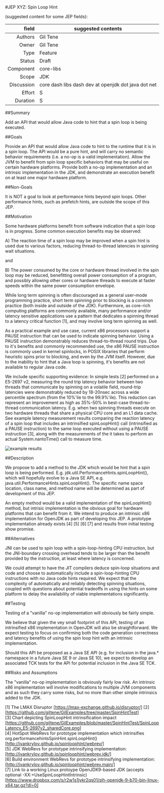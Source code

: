 #JEP XYZ: Spin Loop Hint

(suggested content for some JEP fields):

| field         | suggested contents |
| -------------:| ------------- |
| Authors       | Gil Tene      |  
| Owner         | Gil Tene      |
| Type	        | Feature       | 
| Status        | Draft         |
| Component     | core-libs     |
| Scope         | JDK           |
| Discussion    | core dash libs dash dev at openjdk dot java dot net | 
| Effort        | S             |
| Duration	    | S             |


##Summary

Add an API that would allow Java code to hint that a spin loop is being executed.

##Goals

Provide an API that would allow Java code to hint to the runtime that it is in a spin loop.
The API would be a pure hint, and will carry no semantic behavior requirements (i.e. a no-op
is a valid implementation). Allow the JVM to benefit from spin loop specific behaviors that
may be useful on certain hardware platforms. Provide both a no-op implementation and an
intrinsic implementation in the JDK, and demonstrate an execution benefit on at least one
major hardware platform.

##Non-Goals

It is NOT a goal to look at performance hints beyond spin loops. Other performance hints,
such as prefetch hints, are outside the scope of this JEP.

##Motivation

Some hardware platforms benefit from software indication that a spin loop is in progress.
Some common execution benefits may be observed:

A) The reaction time of a spin loop may be improved when a spin hint is used due to various
factors, reducing thread-to-thread latencies in spinning wait situations.

and

B) The power consumed by the core or hardware thread involved in the spin loop may be
reduced, benefitting overall power consumption of a program, and possibly allowing other
cores or hardware threads to execute at faster speeds within the same power consumption envelope. 

While long term spinning is often discouraged as a general user-mode programming practice,
short term spinning prior to blocking is a common practice (both inside and outside of the JDK).
Furthermore, as core-rich computing platforms are commonly available, many performance and/or
latency sensitive applications use a pattern that dedicates a spinning thread to a latency
critical function [1], and may involve long term spinning as well.  

As a practical example and use case, current x86 processors support a PAUSE instruction that
can be used to indicate spinning behavior. Using a PAUSE instruction demonstrably reduces
thread-to-thread round trips. Due to it's benefits and commonly recommended use, the x86 PAUSE
instruction is commonly used in kernel spinlocks, in POSIX libraries that perform heuristic
spins prior to blocking, and even by the JVM itself. However, due to the inability to hint
that a Java loop is spinning, it's benefits are not available to regular Java code.

We include specific supporting evidence: In simple tests [2] performed on a E5-2697 v2,
measuring the round trip latency behavior between two threads that communicate by spinning
on a volatile field, round-trip latencies were demonstrably reduced by 18-20nsec across a
wide percentile spectrum (from the 10%'ile to the 99.9%'ile). This reduction can represent
an improvement as high as 35%-50% in best-case thread-to-thread communication latency.
E.g. when two spinning threads execute on two hardware threads that share a physical CPU
core and an L1 data cache. See example latency measurement results comparing the reaction
latency of a spin loop that includes an intrinsified spinLoopHint() call (intrinsified as
a PAUSE instruction) to the same loop executed without using a PAUSE instruction [3], along
with the measurements of the it takes to perform an actual System.nantoTime() call to
measure time.

![example results]

##Description

We propose to add a method to the JDK which would be hint that a spin loop is being
performed. E.g. jdk.util.PerformanceHints.spinLoopHint(), which will hopefully evolve
to a Java SE API, e.g. java.util.PerformanceHints.spinLoopHint(). The specific name space
location, class name, and method name will be determined as part of development of this JEP.

An empty method would be a valid implementation of the spinLoopHint() method, but
intrisic implementation is the obvious goal for hardware platforms that can benefit
from it. We intend to produce an intrinsic x86 implementation for OpenJDK as part
of developing this JEP. A prototype implementation already exists [4] [5] [6] [7] and
results from initial testing show promise.

##Alternatives

JNI can be used to spin loop with a spin-loop-hinting CPU instruction, but the
JNI-boundary crossing overhead tends to be larger than the benefit provided by
the instruction, at least where latency is concerned. 

We could attempt to have the JIT compilers deduce spin-loop situations and code
and choose to automatically include a spin-loop-hinting CPU instructions with no
Java code hints required. We expect that the complexity of automatically and
reliably detecting spinning situations, coupled with questions about potential
tradeoffs in using the hints on some platform to delay the availability of viable
implementations significantly.

##Testing

Testing of a "vanilla" no-op implementation will obviously be fairly simple. 

We believe that given the vey small footprint of this API, testing of an
intrinsified x86 implementation in OpenJDK will also be straightforward. We expect
testing to focus on confirming both the code generation correctness and latency
benefits of using the spin loop hint with an intrinsic implementation.

Should this API be proposed as a Java SE API (e.g. for inclusion in the
java.* namespace in a future Java SE 9 or Java SE 10), we expect to develop an
associated TCK tests for the API for potential inclusion in the Java SE TCK. 

##Risks and Assumptions

The "vanilla" no-op implementation is obviously fairly low risk. An intrinsic x86
implementation will involve modifications to multiple JVM components and as such
they carry some risks, but no more than other simple intrinsics added to the JDK.


[1] The LMAX Disruptor [https://lmax-exchange.github.io/disruptor/]
[2] [https://github.com/giltene/GilExamples/tree/master/SpinHintTest]    
[3] Chart depicting SpinLoopHint intrinsification impact [https://github.com/giltene/GilExamples/blob/master/SpinHintTest/SpinLoopLatency_E5-2697v2_sharedCore.png]    
[4] HotSpot WebRevs for prototype implementation which intrinsifies org.performancehintsSpinHint.spinLoopHint() [http://ivankrylov.github.io/spinloophint/webrev/]    
[5] JDK WebRevs for prototype intrinsifying implementation: [http://ivankrylov.github.io/spinloophint/webrev.jdk/]    
[6] Build environment WebRevs for prototype intrinsifying implementation: [http://ivankrylov.github.io/spinloophint/webrev.main/]    
[7] Link to a working Linux protoype OpenJDK9-based JDK (accepts optional -XX:+UseSpinLoopHintIntrinsic) [https://www.dropbox.com/s/r2w1s1jykr2qs01/slh-openjdk-9-b70-bin-linux-x64.tar.gz?dl=0]    

[example results]:https://raw.github.com/giltene/GilExamples/master/SpinHintTest/SpinLoopLatency_E5-2697v2_sharedCore.png "Example Results on E5-2697v2"
